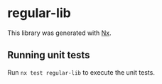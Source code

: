 # regular-lib

This library was generated with [Nx](https://nx.dev).

## Running unit tests

Run `nx test regular-lib` to execute the unit tests.
